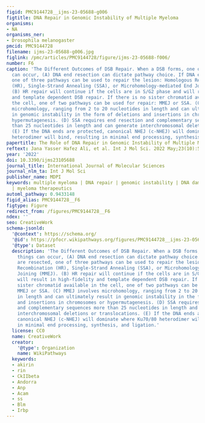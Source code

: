 ```yaml
---
figid: PMC9144728__ijms-23-05688-g006
figtitle: DNA Repair in Genomic Instability of Multiple Myeloma
organisms:
- NA
organisms_ner:
- Drosophila melanogaster
pmcid: PMC9144728
filename: ijms-23-05688-g006.jpg
figlink: /pmc/articles/PMC9144728/figure/ijms-23-05688-f006/
number: F6
caption: 'The Different Outcomes of DSB Repair. When a DSB forms, one of two things
  can occur, (A) DNA end resection can dictate pathway choice. If DNA ends are resected,
  one of three pathways can be used to repair the lesion: Homologous Recombination
  (HR), Single-Strand Annealing (SSA), or Microhomology-mediated End Joining (MMEJ).
  (B) HR repair will continue if the cells are in S/G2 phase and will result in high-fidelity
  and template dependent DSB repair. If there is no sister chromatid available in
  the cell, one of two pathways can be used for repair: MMEJ or SSA. (C) MMEJ involves
  microhomology, ranging from 2 to 20 nucleotides in length and can ultimately result
  in genomic instability in the form of deletions and insertions in chromosomes or
  hypermutagenesis. (D) SSA requires end resection and complementary sequences more
  than 25 nucleotides in length and can generate interchromosomal deletions or translocations.
  (E) If the DNA ends are protected, canonical NHEJ (c-NHEJ) will dominate where Ku70/80
  heterodimer will bind, resulting in minimal end processing, synthesis, and ligation.'
papertitle: The Role of DNA Repair in Genomic Instability of Multiple Myeloma.
reftext: Jana Yasser Hafez Ali, et al. Int J Mol Sci. 2022 May;23(10):5688.
year: '2022'
doi: 10.3390/ijms23105688
journal_title: International Journal of Molecular Sciences
journal_nlm_ta: Int J Mol Sci
publisher_name: MDPI
keywords: multiple myeloma | DNA repair | genomic instability | DNA damage response
  | myeloma therapeutics
automl_pathway: 0.9433148
figid_alias: PMC9144728__F6
figtype: Figure
redirect_from: /figures/PMC9144728__F6
ndex: ''
seo: CreativeWork
schema-jsonld:
  '@context': https://schema.org/
  '@id': https://pfocr.wikipathways.org/figures/PMC9144728__ijms-23-05688-g006.html
  '@type': Dataset
  description: 'The Different Outcomes of DSB Repair. When a DSB forms, one of two
    things can occur, (A) DNA end resection can dictate pathway choice. If DNA ends
    are resected, one of three pathways can be used to repair the lesion: Homologous
    Recombination (HR), Single-Strand Annealing (SSA), or Microhomology-mediated End
    Joining (MMEJ). (B) HR repair will continue if the cells are in S/G2 phase and
    will result in high-fidelity and template dependent DSB repair. If there is no
    sister chromatid available in the cell, one of two pathways can be used for repair:
    MMEJ or SSA. (C) MMEJ involves microhomology, ranging from 2 to 20 nucleotides
    in length and can ultimately result in genomic instability in the form of deletions
    and insertions in chromosomes or hypermutagenesis. (D) SSA requires end resection
    and complementary sequences more than 25 nucleotides in length and can generate
    interchromosomal deletions or translocations. (E) If the DNA ends are protected,
    canonical NHEJ (c-NHEJ) will dominate where Ku70/80 heterodimer will bind, resulting
    in minimal end processing, synthesis, and ligation.'
  license: CC0
  name: CreativeWork
  creator:
    '@type': Organization
    name: WikiPathways
  keywords:
  - akirin
  - rin
  - CkIIbeta
  - Andorra
  - Anp
  - Acam
  - ss
  - Blm
  - Irbp
---
```


